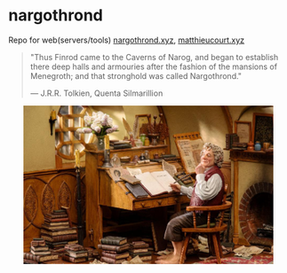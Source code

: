 # nargothrond
Repo for web(servers/tools) [nargothrond.xyz](https://nargothrond.xyz/), [matthieucourt.xyz](https://matthieucourt.xyz/)
> "Thus Finrod came to the Caverns of Narog, and began to establish there deep halls and armouries after the fashion of the mansions of Menegroth; and that stronghold was called Nargothrond."
>
> ― J.R.R. Tolkien, Quenta Silmarillion

<p align="center">
  <img src="img/bag-end.jpeg" width="450" alt="Bilbo at his Bag End study">
</p>
